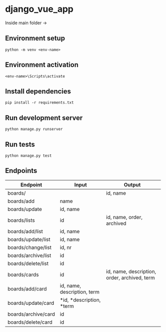 # django_vue_app

Inside main folder ->

## Environment setup

```
python -m venv <env-name>
```

## Environment activation

```
<env-name>\Scripts\activate
```

## Install dependencies

```
pip install -r requirements.txt
```

## Run development server

```
python manage.py runserver
```

## Run tests

```
python manage.py test
```
## Endpoints

| Endpoint | Input  | Output |
| --- | --- | --- |
| boards/ |  | id, name |
| boards/add | name | |
| boards/update | id, name |  |
| boards/lists | id | id, name, order, archived |
| boards/add/list | id, name | |
| boards/update/list | id, name | |
| boards/change/list | id, nr | |
| boards/archive/list | id | |
| boards/delete/list | id | |
| boards/cards | id | id, name, description, order, archived, term |
| boards/add/card | id, name, description, term | |
| boards/update/card | *id, *description, *term | |
| boards/archive/card | id | |
| boards/delete/card | id | |